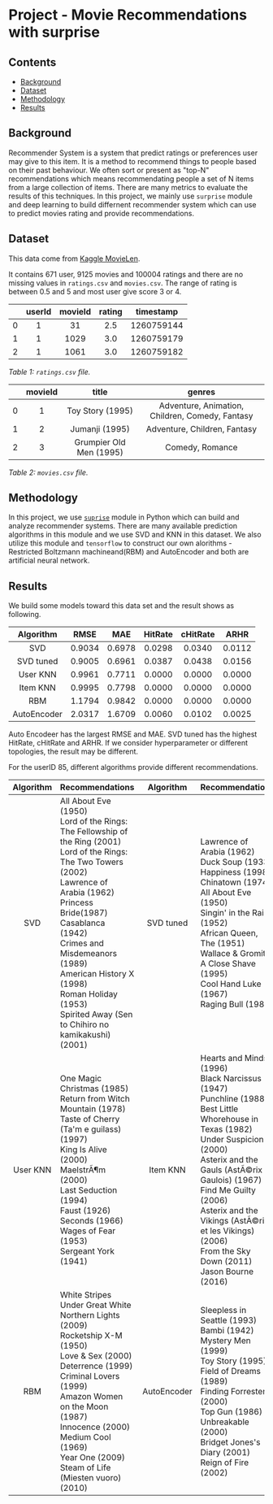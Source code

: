 # Project - Movie Recommendations with surprise

## Contents
* [Background](#background)
* [Dataset](#dataset)
* [Methodology](#methodology)
* [Results](#results)

## Background
Recommender System is a system that predict ratings or preferences user may give to this item. It is a method to recommend things to people based on their past behaviour. We often sort or present as "top-N" recommendations which means recommendating people a set of N items from a large collection of items. There are many metrics to evaluate the results of this techniques. In this project, we mainly use `surprise` module and deep learning to build differnent recommender system which can use to predict movies rating and provide recommendations.

## Dataset
This data come from [Kaggle MovieLen](https://www.kaggle.com/snehal1409/movielens). 

It contains 671 user, 9125 movies and 100004 ratings and there are no missing values in `ratings.csv` and `movies.csv`. The range of rating is between 0.5 and 5 and most user give score 3 or 4.

|   |userId	|movieId |rating	|timestamp |
|:-:|:-----:|:------:|:------:|:--------:|
|0	|1	    |31	     |2.5     |1260759144|
|1	|1	    |1029	   |3.0     |1260759179|
|2	|1	    |1061	   |3.0     |1260759182|

<em>Table 1: `ratings.csv` file.</em>

|   |movieId|title                    |genres                                         |
|:-:|:-----:|:-----------------------:|:---------------------------------------------:|
|0  |1      |Toy Story (1995)         |Adventure, Animation, Children, Comedy, Fantasy|
|1  |2      |Jumanji (1995)           |Adventure, Children, Fantasy                   |
|2  |3      |Grumpier Old Men (1995)  |Comedy, Romance                                |

<em>Table 2: `movies.csv` file.</em>

## Methodology
In this project, we use [`suprise`](http://surpriselib.com/) module in Python which can build and analyze recommender systems. There are many available prediction algorithms in this module and we use SVD and KNN in this dataset. We also utilize this module and `tensorflow` to construct our own alorithms - Restricted Boltzmann machineand(RBM) and AutoEncoder and both are artificial neural network. 

## Results
We build some models toward this data set and the result shows as following.

|Algorithm  |RMSE      |MAE       |HitRate   |cHitRate  |ARHR      |
|  :----:   |  :----:  |  :----:  |  :----:  |  :----:  |  :----:  |
|SVD        |0.9034    |0.6978    |0.0298    |0.0340    |0.0112    |
|SVD tuned  |0.9005    |0.6961    |0.0387    |0.0438    |0.0156    |
|User KNN   |0.9961    |0.7711    |0.0000    |0.0000    |0.0000    |
|Item KNN   |0.9995    |0.7798    |0.0000    |0.0000    |0.0000    |
|RBM        |1.1794    |0.9842    |0.0000    |0.0000    |0.0000    |
|AutoEncoder|2.0317    |1.6709    |0.0060    |0.0102    |0.0025    |

Auto Encodeer has the largest RMSE and MAE. SVD tuned has the highest HitRate, cHitRate and ARHR. If we consider hyperparameter or different topologies, the result may be different.

For the userID 85, different algorithms provide different recommendations.


|Algorithm  |Recommendations   |Algorithm  |Recommendations   |
|  :----:   |:----             |  :----:   |:----             |
|SVD        |All About Eve (1950) <br> Lord of the Rings: The Fellowship of the Ring (2001) <br> Lord of the Rings: The Two Towers (2002) <br> Lawrence of Arabia (1962) <br> Princess Bride(1987) <br> Casablanca (1942) <br> Crimes and Misdemeanors (1989) <br> American History X (1998) <br> Roman Holiday (1953) <br> Spirited Away (Sen to Chihiro no kamikakushi) (2001)|SVD tuned  |Lawrence of Arabia (1962) <br> Duck Soup (1933) <br> Happiness (1998) <br> Chinatown (1974) <br> All About Eve (1950) <br> Singin' in the Rain (1952) <br> African Queen, The (1951) <br> Wallace & Gromit: A Close Shave (1995) <br> Cool Hand Luke (1967) <br> Raging Bull (1980) |
|User KNN   |One Magic Christmas (1985) <br> Return from Witch Mountain (1978) <br> Taste of Cherry (Ta'm e guilass) (1997) <br> King Is Alive (2000) <br> MaelstrÃ¶m (2000)<br> Last Seduction (1994)<br> Faust (1926) <br> Seconds (1966) <br> Wages of Fear (1953) <br> Sergeant York (1941) |Item KNN   | Hearts and Minds (1996) <br> Black Narcissus (1947) <br> Punchline (1988) <br> Best Little Whorehouse in Texas (1982) <br> Under Suspicion (2000) <br> Asterix and the Gauls (AstÃ©rix le Gaulois) (1967) <br> Find Me Guilty (2006) <br> Asterix and the Vikings (AstÃ©rix et les Vikings) (2006) <br> From the Sky Down (2011) <br> Jason Bourne (2016) |
|RBM        |White Stripes Under Great White Northern Lights (2009) <br> Rocketship X-M (1950) <br> Love & Sex (2000) <br> Deterrence (1999) <br> Criminal Lovers (1999) <br> Amazon Women on the Moon (1987) <br> Innocence (2000) <br> Medium Cool (1969) <br> Year One (2009) <br> Steam of Life (Miesten vuoro) (2010) |AutoEncoder | Sleepless in Seattle (1993) <br> Bambi (1942) <br> Mystery Men (1999) <br> Toy Story (1995) <br> Field of Dreams (1989) <br> Finding Forrester (2000) <br> Top Gun (1986) <br> Unbreakable (2000) <br> Bridget Jones's Diary (2001) <br> Reign of Fire (2002)|
